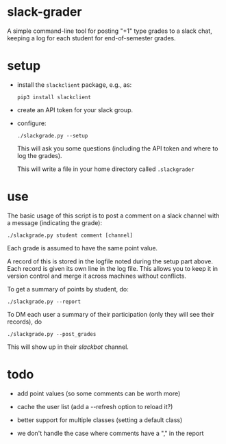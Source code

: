 # slack-grader

A simple command-line tool for posting "+1" type grades to a slack
chat, keeping a log for each student  for end-of-semester grades.


# setup

* install the `slackclient` package, e.g., as:
  ```
  pip3 install slackclient
  ```

* create an API token for your slack group.

* configure:

  ```
  ./slackgrade.py --setup
  ```

  This will ask you some questions (including the API token and where
  to log the grades).

  This will write a file in your home directory called `.slackgrader`


# use

The basic usage of this script is to post a comment on a slack channel
with a message (indicating the grade):

```
./slackgrade.py student comment [channel]
```

Each grade is assumed to have the same point value.

A record of this is stored in the logfile noted during the setup part
above.  Each record is given its own line in the log file.  This
allows you to keep it in version control and merge it across machines
without conflicts.

To get a summary of points by student, do:
```
./slackgrade.py --report
```

To DM each user a summary of their participation (only they will see
their records), do
```
./slackgrade.py --post_grades
```
This will show up in their _slackbot_ channel.


# todo

* add point values (so some comments can be worth more)

* cache the user list (add a --refresh option to reload it?)

* better support for multiple classes (setting a default class)

* we don't handle the case where comments have a "," in the report
